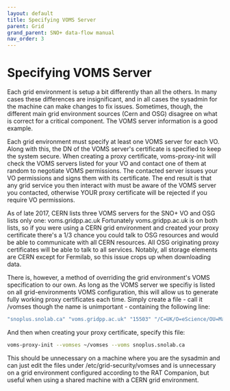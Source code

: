 ```yaml
---
layout: default
title: Specifying VOMS Server
parent: Grid
grand_parent: SNO+ data-flow manual
nav_order: 3
---
```


# Specifying VOMS Server

Each grid environment is setup a bit differently than all the others. In many cases these differences are insignificant, and in all cases the sysadmin for the machine can make changes to fix issues. Sometimes, though, the different main grid environment sources (Cern and OSG) disagree on what is correct for a critical component. The VOMS server information is a good example.

Each grid environment must specify at least one VOMS server for each VO. Along with this, the DN of the VOMS server's certificate is specified to keep the system secure. When creating a proxy certificate, voms-proxy-init will check the VOMS servers listed for your VO and contact one of them at random to negotiate VOMS permissions. The contacted server issues your VO permissions and signs them with its certificate. The end result is that any grid service you then interact with must be aware of the VOMS server you contacted, otherwise YOUR proxy certificate will be rejected if you require VO permissions.

As of late 2017, CERN lists three VOMS servers for the SNO+ VO and OSG lists only one: voms.gridpp.ac.uk Fortunately voms.gridpp.ac.uk is on both lists, so if you were using a CERN grid environment and created your proxy certificate there's a 1/3 chance you could talk to OSG resources and would be able to communicate with all CERN resources. All OSG originating proxy certificates will be able to talk to all services. Notably, all storage elements are CERN except for Fermilab, so this issue crops up when downloading data.

There is, however, a method of overriding the grid environment's VOMS specification to our own. As long as the VOMS server we specifiy is listed on all grid-environments VOMS configuration, this will allow us to generate fully working proxy certificates each time. Simply create a file - call it /vomses though the name is unimportant - containing the following line: 
```bash
"snoplus.snolab.ca" "voms.gridpp.ac.uk" "15503" "/C=UK/O=eScience/OU=Manchester/L=HEP/CN=voms.gridpp.ac.uk" "snoplus.snolab.ca"
```
And then when creating your proxy certificate, specify this file: 
```bash
voms-proxy-init --vomses ~/vomses --voms snoplus.snolab.ca
```


This should be unnecessary on a machine where you are the sysadmin and can just edit the files under /etc/grid-security/vomses and is unnecessary on a grid environment configured according to the RAT Companion, but useful when using a shared machine with a CERN grid environment. 
